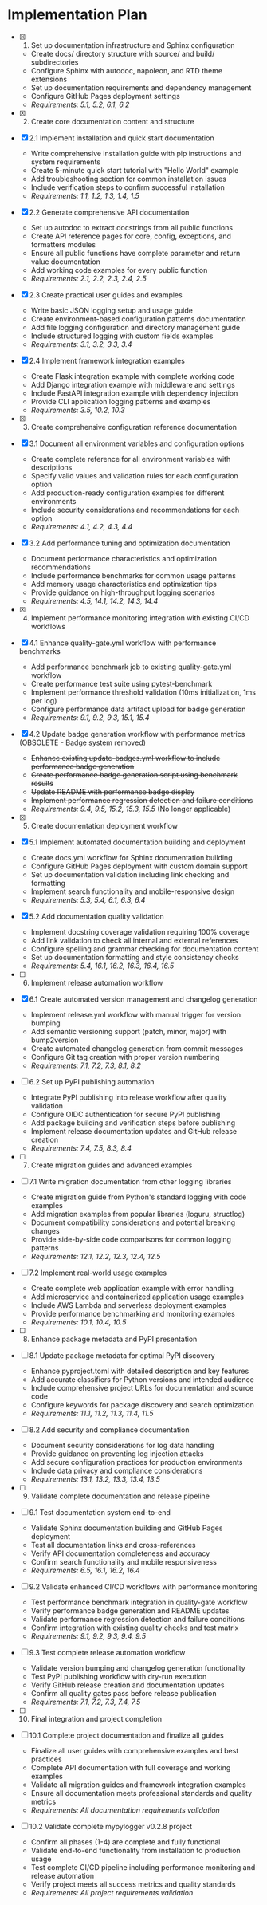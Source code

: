 # Implementation Plan

- [x] 1. Set up documentation infrastructure and Sphinx configuration
  - Create docs/ directory structure with source/ and build/ subdirectories
  - Configure Sphinx with autodoc, napoleon, and RTD theme extensions
  - Set up documentation requirements and dependency management
  - Configure GitHub Pages deployment settings
  - _Requirements: 5.1, 5.2, 6.1, 6.2_

- [x] 2. Create core documentation content and structure
- [x] 2.1 Implement installation and quick start documentation
  - Write comprehensive installation guide with pip instructions and system requirements
  - Create 5-minute quick start tutorial with "Hello World" example
  - Add troubleshooting section for common installation issues
  - Include verification steps to confirm successful installation
  - _Requirements: 1.1, 1.2, 1.3, 1.4, 1.5_

- [x] 2.2 Generate comprehensive API documentation
  - Set up autodoc to extract docstrings from all public functions
  - Create API reference pages for core, config, exceptions, and formatters modules
  - Ensure all public functions have complete parameter and return value documentation
  - Add working code examples for every public function
  - _Requirements: 2.1, 2.2, 2.3, 2.4, 2.5_

- [x] 2.3 Create practical user guides and examples
  - Write basic JSON logging setup and usage guide
  - Create environment-based configuration patterns documentation
  - Add file logging configuration and directory management guide
  - Include structured logging with custom fields examples
  - _Requirements: 3.1, 3.2, 3.3, 3.4_

- [x] 2.4 Implement framework integration examples
  - Create Flask integration example with complete working code
  - Add Django integration example with middleware and settings
  - Include FastAPI integration example with dependency injection
  - Provide CLI application logging patterns and examples
  - _Requirements: 3.5, 10.2, 10.3_

- [x] 3. Create comprehensive configuration reference documentation
- [x] 3.1 Document all environment variables and configuration options
  - Create complete reference for all environment variables with descriptions
  - Specify valid values and validation rules for each configuration option
  - Add production-ready configuration examples for different environments
  - Include security considerations and recommendations for each option
  - _Requirements: 4.1, 4.2, 4.3, 4.4_

- [x] 3.2 Add performance tuning and optimization documentation
  - Document performance characteristics and optimization recommendations
  - Include performance benchmarks for common usage patterns
  - Add memory usage characteristics and optimization tips
  - Provide guidance on high-throughput logging scenarios
  - _Requirements: 4.5, 14.1, 14.2, 14.3, 14.4_

- [x] 4. Implement performance monitoring integration with existing CI/CD workflows
- [x] 4.1 Enhance quality-gate.yml workflow with performance benchmarks
  - Add performance benchmark job to existing quality-gate.yml workflow
  - Create performance test suite using pytest-benchmark
  - Implement performance threshold validation (10ms initialization, 1ms per log)
  - Configure performance data artifact upload for badge generation
  - _Requirements: 9.1, 9.2, 9.3, 15.1, 15.4_

- [x] 4.2 Update badge generation workflow with performance metrics (OBSOLETE - Badge system removed)
  - ~~Enhance existing update-badges.yml workflow to include performance badge generation~~
  - ~~Create performance badge generation script using benchmark results~~
  - ~~Update README with performance badge display~~
  - ~~Implement performance regression detection and failure conditions~~
  - _Requirements: 9.4, 9.5, 15.2, 15.3, 15.5_ (No longer applicable)

- [x] 5. Create documentation deployment workflow
- [x] 5.1 Implement automated documentation building and deployment
  - Create docs.yml workflow for Sphinx documentation building
  - Configure GitHub Pages deployment with custom domain support
  - Set up documentation validation including link checking and formatting
  - Implement search functionality and mobile-responsive design
  - _Requirements: 5.3, 5.4, 6.1, 6.3, 6.4_

- [x] 5.2 Add documentation quality validation
  - Implement docstring coverage validation requiring 100% coverage
  - Add link validation to check all internal and external references
  - Configure spelling and grammar checking for documentation content
  - Set up documentation formatting and style consistency checks
  - _Requirements: 5.4, 16.1, 16.2, 16.3, 16.4, 16.5_

- [ ] 6. Implement release automation workflow
- [x] 6.1 Create automated version management and changelog generation
  - Implement release.yml workflow with manual trigger for version bumping
  - Add semantic versioning support (patch, minor, major) with bump2version
  - Create automated changelog generation from commit messages
  - Configure Git tag creation with proper version numbering
  - _Requirements: 7.1, 7.2, 7.3, 8.1, 8.2_

- [ ] 6.2 Set up PyPI publishing automation
  - Integrate PyPI publishing into release workflow after quality validation
  - Configure OIDC authentication for secure PyPI publishing
  - Add package building and verification steps before publishing
  - Implement release documentation updates and GitHub release creation
  - _Requirements: 7.4, 7.5, 8.3, 8.4_

- [ ] 7. Create migration guides and advanced examples
- [ ] 7.1 Write migration documentation from other logging libraries
  - Create migration guide from Python's standard logging with code examples
  - Add migration examples from popular libraries (loguru, structlog)
  - Document compatibility considerations and potential breaking changes
  - Provide side-by-side code comparisons for common logging patterns
  - _Requirements: 12.1, 12.2, 12.3, 12.4, 12.5_

- [ ] 7.2 Implement real-world usage examples
  - Create complete web application example with error handling
  - Add microservice and containerized application usage examples
  - Include AWS Lambda and serverless deployment examples
  - Provide performance benchmarking and monitoring examples
  - _Requirements: 10.1, 10.4, 10.5_

- [ ] 8. Enhance package metadata and PyPI presentation
- [ ] 8.1 Update package metadata for optimal PyPI discovery
  - Enhance pyproject.toml with detailed description and key features
  - Add accurate classifiers for Python versions and intended audience
  - Include comprehensive project URLs for documentation and source code
  - Configure keywords for package discovery and search optimization
  - _Requirements: 11.1, 11.2, 11.3, 11.4, 11.5_

- [ ] 8.2 Add security and compliance documentation
  - Document security considerations for log data handling
  - Provide guidance on preventing log injection attacks
  - Add secure configuration practices for production environments
  - Include data privacy and compliance considerations
  - _Requirements: 13.1, 13.2, 13.3, 13.4, 13.5_

- [ ] 9. Validate complete documentation and release pipeline
- [ ] 9.1 Test documentation system end-to-end
  - Validate Sphinx documentation building and GitHub Pages deployment
  - Test all documentation links and cross-references
  - Verify API documentation completeness and accuracy
  - Confirm search functionality and mobile responsiveness
  - _Requirements: 6.5, 16.1, 16.2, 16.4_

- [ ] 9.2 Validate enhanced CI/CD workflows with performance monitoring
  - Test performance benchmark integration in quality-gate workflow
  - Verify performance badge generation and README updates
  - Validate performance regression detection and failure conditions
  - Confirm integration with existing quality checks and test matrix
  - _Requirements: 9.1, 9.2, 9.3, 9.4, 9.5_

- [ ] 9.3 Test complete release automation workflow
  - Validate version bumping and changelog generation functionality
  - Test PyPI publishing workflow with dry-run execution
  - Verify GitHub release creation and documentation updates
  - Confirm all quality gates pass before release publication
  - _Requirements: 7.1, 7.2, 7.3, 7.4, 7.5_

- [ ] 10. Final integration and project completion
- [ ] 10.1 Complete project documentation and finalize all guides
  - Finalize all user guides with comprehensive examples and best practices
  - Complete API documentation with full coverage and working examples
  - Validate all migration guides and framework integration examples
  - Ensure all documentation meets professional standards and quality metrics
  - _Requirements: All documentation requirements validation_

- [ ] 10.2 Validate complete mypylogger v0.2.8 project
  - Confirm all phases (1-4) are complete and fully functional
  - Validate end-to-end functionality from installation to production usage
  - Test complete CI/CD pipeline including performance monitoring and release automation
  - Verify project meets all success metrics and quality standards
  - _Requirements: All project requirements validation_